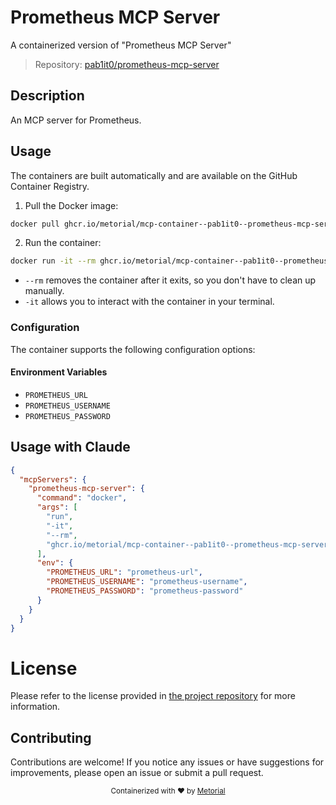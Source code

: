 
# Prometheus MCP Server

A containerized version of "Prometheus MCP Server"

> Repository: [pab1it0/prometheus-mcp-server](https://github.com/pab1it0/prometheus-mcp-server)

## Description

An MCP server for Prometheus.


## Usage

The containers are built automatically and are available on the GitHub Container Registry.

1. Pull the Docker image:

```bash
docker pull ghcr.io/metorial/mcp-container--pab1it0--prometheus-mcp-server--prometheus-mcp-server
```

2. Run the container:

```bash
docker run -it --rm ghcr.io/metorial/mcp-container--pab1it0--prometheus-mcp-server--prometheus-mcp-server 
```

- `--rm` removes the container after it exits, so you don't have to clean up manually.
- `-it` allows you to interact with the container in your terminal.


### Configuration

The container supports the following configuration options:




#### Environment Variables

- `PROMETHEUS_URL`
- `PROMETHEUS_USERNAME`
- `PROMETHEUS_PASSWORD`




## Usage with Claude

```json
{
  "mcpServers": {
    "prometheus-mcp-server": {
      "command": "docker",
      "args": [
        "run",
        "-it",
        "--rm",
        "ghcr.io/metorial/mcp-container--pab1it0--prometheus-mcp-server--prometheus-mcp-server"
      ],
      "env": {
        "PROMETHEUS_URL": "prometheus-url",
        "PROMETHEUS_USERNAME": "prometheus-username",
        "PROMETHEUS_PASSWORD": "prometheus-password"
      }
    }
  }
}
```

# License

Please refer to the license provided in [the project repository](https://github.com/pab1it0/prometheus-mcp-server) for more information.

## Contributing

Contributions are welcome! If you notice any issues or have suggestions for improvements, please open an issue or submit a pull request.

<div align="center">
  <sub>Containerized with ❤️ by <a href="https://metorial.com">Metorial</a></sub>
</div>
  